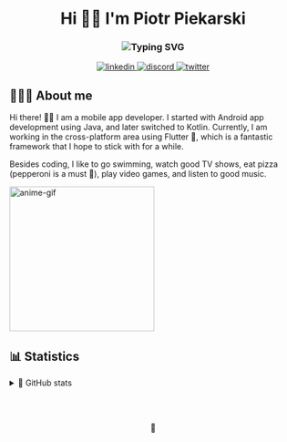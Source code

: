 <!-- Readme inspired by https://github.com/DenverCoder1 -->

<!-- Header Text -->
<h1 align="center">
  Hi 👋🏻  I'm Piotr Piekarski
</h1>
<!-- Typing SVG by DenverCoder1 - https://git.io/typing-svg -->
<h3 align="center">
  <img src="https://readme-typing-svg.herokuapp.com/?font=Lato&size=26&pause=1000&color=5753E1&center=true&width=435&lines=Flutter+Developer;Android+Native+Developer;CS+Student;Swimming+lover;Drink+your+water!;And+eat+your+pizza+%F0%9F%8D%95" alt="Typing SVG" />
</h3>

<!-- Contact section -->
<p align="center">
  <a href="https://www.linkedin.com/in/piekarskipiotr/">
    <img alt="linkedin" src="https://img.shields.io/badge/LinkedIn-0077B5?logo=linkedin&logoColor=white&amp;style=for-the-badge"/>
  </a>
   <a href="https://discord.com/">
    <img alt="discord" src="https://img.shields.io/badge/xazai%232853-7289DA?logo=discord&logoColor=white&amp;style=for-the-badge"/>
  </a>
  <a href="https://twitter.com/xazai_">
    <img alt="twitter" src="https://img.shields.io/badge/Twitter-1DA1F2?logo=twitter&logoColor=white&amp;style=for-the-badge"/>
  </a>
</p>
<!--end:Contact section-->

<!-- About me section -->
## 🧑🏻‍💻 About me 

<p>Hi there! 👋🏻 I am a mobile app developer. I started with Android app development using Java, and later switched to Kotlin. Currently, I am working in   the cross-platform area using Flutter 💙, which is a fantastic framework that I hope to stick with for a while.

Besides coding, I like to go swimming, watch good TV shows, eat pizza (pepperoni is a must 🍕), play video games, and listen to good music.</p>

<img src="assets\me.gif" alt="anime-gif" width="254px"/>

<!--end:About me section-->

<!-- User stats section -->
## 📊 Statistics

<!-- https://github.com/anuraghazra/github-readme-stats -->
<p align="center">
<details> 
  <summary>🚀 GitHub stats</summary>
  <br>
  
  <div align="center">
    <img src="https://github-readme-stats.vercel.app/api?username=piekarskipiotr&theme=dracula&hide_border=true&title_color=5c57e4&text_color=F5F5F5&bg_color=11111E&custom_title=Profile%20Stats" height="180em"/>
    <img src="https://github-readme-stats.vercel.app/api/top-langs/?username=piekarskipiotr&layout=compact&theme=dracula&hide_border=true&title_color=5c57e4&text_color=F5F5F5&bg_color=11111E" height="180em"/>
  </div>
</details>
</p>

<!--end:User stats section-->

<br>
<br>

<!-- Little footer emoji section -->
<p align="center">🔵</p>
<!--end:footer-->
 
<!--links-->
  <!--socials and contact-->
  <!--[linkedin]: https://www.linkedin.com/in/piekarskipiotr/-->
  <!--[discord]: xazai#2853-->
  <!--[twitter]: https://twitter.com/xazai_-->
<!--end:links-->
